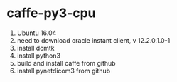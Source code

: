 # caffe-py3-cpu

1. Ubuntu 16.04
2. need to download oracle instant client, v 12.2.0.1.0-1
3. install dcmtk
4. install python3
5. build and install caffe from github
6. install pynetdicom3 from github
